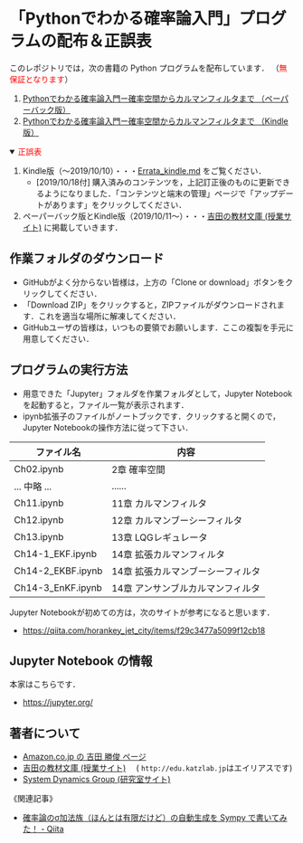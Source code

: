 # 「Pythonでわかる確率論入門」プログラムの配布＆正誤表

このレポジトリでは，次の書籍の Python プログラムを配布しています．
（<font color="red">無保証となります</font>）

1. [Pythonでわかる確率論入門ー確率空間からカルマンフィルタまで （ペーパーバック版）](https://amzn.to/31flXih)
2. [Pythonでわかる確率論入門ー確率空間からカルマンフィルタまで （Kindle版）](https://amzn.to/32rvHrf)<br/>

<details open>
<summary><font color="red">正誤表</font></summary>

1. Kindle版（〜2019/10/10）・・・[Errata_kindle.md](Errata_kindle.md) をご覧ください．
    + [2019/10/18付] 購入済みのコンテンツを，上記訂正後のものに更新できるようになりました．「コンテンツと端末の管理」ページで「アップデートがあります」をクリックしてください．
1. ペーパーバック版とKindle版（2019/10/11〜）・・・[吉田の教材文庫 (授業サイト)](https://ktysd.github.io/books/pb) に掲載していきます．

</details>


## 作業フォルダのダウンロード

* GitHubがよく分からない皆様は，上方の「Clone or download」ボタンをクリックしてください．
* 「Download ZIP」をクリックすると，ZIPファイルがダウンロードされます．これを適当な場所に解凍してください．
* GitHubユーザの皆様は，いつもの要領でお願いします．ここの複製を手元に用意してください．

## プログラムの実行方法

* 用意できた「Jupyter」フォルダを作業フォルダとして，Jupyter Notebook を起動すると，ファイル一覧が表示されます．
* ipynb拡張子のファイルがノートブックです．クリックすると開くので，Jupyter Notebookの操作方法に従って下さい．

|ファイル名|内容|
|----|----|
|Ch02.ipynb|2章 確率空間|
|... 中略 ...|......|
|Ch11.ipynb|11章 カルマンフィルタ|
|Ch12.ipynb|12章 カルマンブーシーフィルタ|
|Ch13.ipynb|13章 LQGレギュレータ|
|Ch14-1_EKF.ipynb|14章 拡張カルマンフィルタ|
|Ch14-2_EKBF.ipynb|14章 拡張カルマンブーシーフィルタ|
|Ch14-3_EnKF.ipynb|14章 アンサンブルカルマンフィルタ|

Jupyter Notebookが初めての方は，次のサイトが参考になると思います．

* https://qiita.com/horankey_jet_city/items/f29c3477a5099f12cb18

## Jupyter Notebook の情報

本家はこちらです．

* https://jupyter.org/

## 著者について

* [Amazon.co.jp の 吉田 勝俊 ページ](https://www.amazon.co.jp/-/e/B004LU422W)
* [吉田の教材文庫 (授業サイト)](https://ktysd.github.io) 　( `http://edu.katzlab.jp`はエイリアスです)
* [System Dynamics Group (研究室サイト)](http://www.katzlab.jp)

《関連記事》
* [確率論のσ加法族（ほんとは有限だけど）の自動生成を Sympy で書いてみた！ - Qiita](https://qiita.com/ktsysd/items/97f75330f9492e727799)


